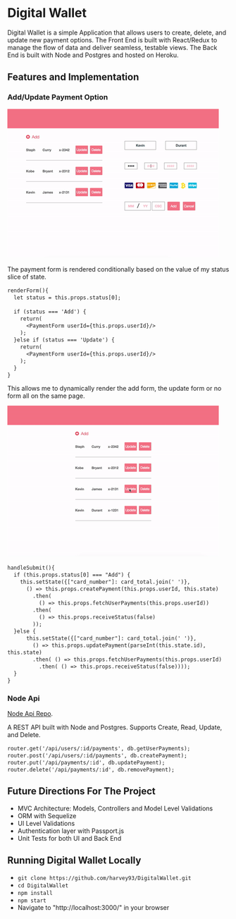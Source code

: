 # Digital Wallet


Digital Wallet is a simple Application that allows users to create, delete, and update new payment options. The Front End is built with React/Redux to manage the flow of data and deliver seamless, testable views. The Back End is built with Node and Postgres and hosted on Heroku.  

## Features and Implementation

### Add/Update Payment Option

![Add Payment](/docs/Add.gif)

The payment form is rendered conditionally based on the value of my status slice of state.

```
renderForm(){
  let status = this.props.status[0];

  if (status === 'Add') {
    return(
      <PaymentForm userId={this.props.userId}/>
    );
  }else if (status === 'Update') {
    return(
      <PaymentForm userId={this.props.userId}/>
    );
  }
}
```

This allows me to dynamically render the add form, the update form or no form all on the same page.

![Update Payment](/docs/Update.gif)

```
handleSubmit(){
  if (this.props.status[0] === "Add") {
    this.setState({["card_number"]: card_total.join(' ')},
      () => this.props.createPayment(this.props.userId, this.state)
        .then(
          () => this.props.fetchUserPayments(this.props.userId))
        .then(
          () => this.props.receiveStatus(false)
        ));
  }else {
      this.setState({["card_number"]: card_total.join(' ')},
        () => this.props.updatePayment(parseInt(this.state.id), this.state)
        .then( () => this.props.fetchUserPayments(this.props.userId)
          .then( () => this.props.receiveStatus(false))));
  }
}
```

### Node Api

[Node Api Repo](https://github.com/harvey93/DigitalWalletApi).

A REST API built with Node and Postgres. Supports Create, Read, Update, and Delete.

```
router.get('/api/users/:id/payments', db.getUserPayments);
router.post('/api/users/:id/payments', db.createPayment);
router.put('/api/payments/:id', db.updatePayment);
router.delete('/api/payments/:id', db.removePayment);
```
## Future Directions For The Project

* MVC Architecture: Models, Controllers and Model Level Validations
* ORM with Sequelize
* UI Level Validations
* Authentication layer with Passport.js
* Unit Tests for both UI and Back End


## Running Digital Wallet Locally

* `git clone https://github.com/harvey93/DigitalWallet.git`
* `cd DigitalWallet`
* `npm install`
* `npm start`
* Navigate to "http://localhost:3000/" in your browser
